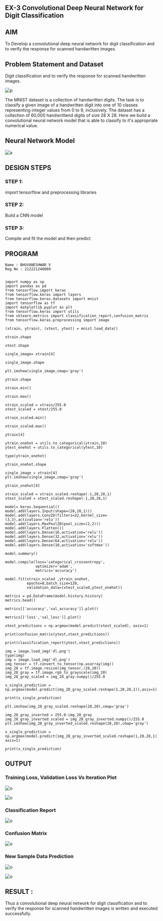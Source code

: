 ## EX-3 Convolutional Deep Neural Network for Digit Classification

## AIM

To Develop a convolutional deep neural network for digit classification and to verify the response for scanned handwritten images.

## Problem Statement and Dataset

Digit classification and to verify the response for scanned handwritten images.

![p](problem.png)

The MNIST dataset is a collection of handwritten digits. The task is to classify a given image of a handwritten digit into one of 10 classes representing integer values from 0 to 9, inclusively. The dataset has a collection of 60,000 handwrittend digits of size 28 X 28. Here we build a convolutional neural network model that is able to classify to it's appropriate numerical value. 

## Neural Network Model

![a](neuron.png)
## DESIGN STEPS

### STEP 1:

import tensorflow and preprocessing libraries
### STEP 2:
Build a CNN model

### STEP 3:

Compile and fit the model and then predict

## PROGRAM
```
Name : BHUVANESHWAR V
Reg No : 212221240009
```
```PY

import numpy as np
import pandas as pd
from tensorflow import keras
from tensorflow.keras import layers
from tensorflow.keras.datasets import mnist
import tensorflow as tf
import matplotlib.pyplot as plt
from tensorflow.keras import utils
from sklearn.metrics import classification_report,confusion_matrix
from tensorflow.keras.preprocessing import image

(xtrain, ytrain), (xtest, ytest) = mnist.load_data()

xtrain.shape

xtest.shape

single_image= xtrain[4]

single_image.shape

plt.imshow(single_image,cmap='gray')

ytrain.shape

xtrain.min()

xtrain.max()

xtrain_scaled = xtrain/255.0
xtest_scaled = xtest/255.0

xtrain_scaled.min()

xtrain_scaled.max()

ytrain[4]

ytrain_onehot = utils.to_categorical(ytrain,10)
ytest_onehot = utils.to_categorical(ytest,10)

type(ytrain_onehot)

ytrain_onehot.shape

single_image = xtrain[4]
plt.imshow(single_image,cmap='gray')

ytrain_onehot[4]

xtrain_scaled = xtrain_scaled.reshape(-1,28,28,1)
xtest_scaled = xtest_scaled.reshape(-1,28,28,1)

model= keras.Sequential()
model.add(layers.Input(shape=(28,28,1)))
model.add(layers.Conv2D(filters=32,kernel_size=(3,3),activation='relu'))
model.add(layers.MaxPool2D(pool_size=(2,2)))
model.add(layers.Flatten())
model.add(layers.Dense(16,activation='relu'))
model.add(layers.Dense(32,activation='relu'))
model.add(layers.Dense(64,activation='relu'))
model.add(layers.Dense(10,activation='softmax'))

model.summary()

model.compile(loss='categorical_crossentropy',
              optimizer='adam',
              metrics='accuracy')

model.fit(xtrain_scaled ,ytrain_onehot, 
          epochs=8,batch_size=128, 
          validation_data=(xtest_scaled,ytest_onehot))

metrics = pd.DataFrame(model.history.history)
metrics.head()

metrics[['accuracy','val_accuracy']].plot()

metrics[['loss','val_loss']].plot()

xtest_predictions = np.argmax(model.predict(xtest_scaled), axis=1)

print(confusion_matrix(ytest,xtest_predictions))

print(classification_report(ytest,xtest_predictions))

img = image.load_img('dl.png')
type(img)
img = image.load_img('dl.png')
img_tensor = tf.convert_to_tensor(np.asarray(img))
img_28 = tf.image.resize(img_tensor,(28,28))
img_28_gray = tf.image.rgb_to_grayscale(img_28)
img_28_gray_scaled = img_28_gray.numpy()/255.0

x_single_prediction = np.argmax(model.predict(img_28_gray_scaled.reshape(1,28,28,1)),axis=1)

print(x_single_prediction)

plt.imshow(img_28_gray_scaled.reshape(28,28),cmap='gray')

img_28_gray_inverted = 255.0-img_28_gray
img_28_gray_inverted_scaled = img_28_gray_inverted.numpy()/255.0
plt.imshow(img_28_gray_inverted_scaled.reshape(28,28),cmap='gray')

x_single_prediction = np.argmax(model.predict(img_28_gray_inverted_scaled.reshape(1,28,28,1)), axis=1)

print(x_single_prediction)
```

## OUTPUT
### Training Loss, Validation Loss Vs Iteration Plot
![o](q1.png)

![o](q2.png)

### Classification Report

![o](q3.png)

### Confusion Matrix

![o](q4.png)

### New Sample Data Prediction

![o](q5.png)

![o](q6.png)

## RESULT :
Thus a convolutional deep neural network for digit classification and to verify the response for scanned handwritten images is written and executed successfully.
